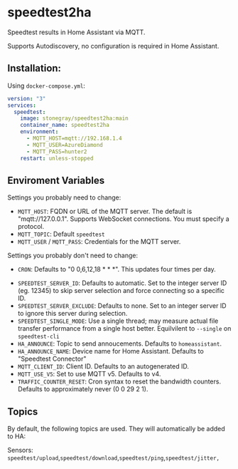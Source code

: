 # speedtest2ha
Speedtest results in Home Assistant via MQTT.

Supports Autodiscovery, no configuration is required in Home Assistant.


## Installation:

Using `docker-compose.yml`:

```yml
version: "3"
services:
  speedtest:
    image: stonegray/speedtest2ha:main
    container_name: speedtest2ha
    environment:
      - MQTT_HOST=mqtt://192.168.1.4
      - MQTT_USER=AzureDiamond
      - MQTT_PASS=hunter2
    restart: unless-stopped
```

## Enviroment Variables

Settings you probably need to change:
- `MQTT_HOST`: FQDN or URL of the MQTT server. The default is "mqtt://127.0.0.1". Supports WebSocket connections. You must specify a protocol. 
- `MQTT_TOPIC`: Default `speedtest`
- `MQTT_USER` / `MQTT_PASS`: Credentials for the MQTT server.

Settings you probably don't need to change:

- `CRON`: Defaults to "0 0,6,12,18 * * *". This updates four times per day.
<!--- `PERIOD`: Ignored if `CRON` is set. Number of seconds between tests. Must be greater than 300.-->
- `SPEEDTEST_SERVER_ID`: Defaults to automatic. Set to the integer server ID (eg. 12345) to skip server selection and force connecting so a specific ID.
- `SPEEDTEST_SERVER_EXCLUDE`: Defaults to none. Set to an integer server ID to ignore this server during selection. 
- `SPEEDTEST_SINGLE_MODE`: Use a single thread; may measure actual file transfer performance from a single host better. Equilvilent to `--single` on `speedtest-cli`
- `HA_ANNOUNCE`: Topic to send annoucements. Defaults to `homeassistant`.
- `HA_ANNOUNCE_NAME`: Device name for Home Assistant. Defaults to "Speedtest Connector"
- `MQTT_CLIENT_ID`: Client ID. Defaults to an autogenerated ID.
- `MQTT_USE_V5`: Set to use MQTT v5. Defaults to v4.
- `TRAFFIC_COUNTER_RESET`: Cron syntax to reset the bandwidth counters. Defaults to approximately never (0 0 29 2 1). 

## Topics

By default, the following topics are used. They will automatically be added to HA:

Sensors: `speedtest/upload`,`speedtest/download`,`speedtest/ping`,`speedtest/jitter,`